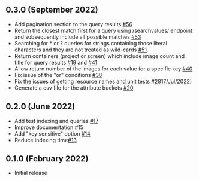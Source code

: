 0.3.0 (September 2022)
----------------------
- Add pagination section to the query results [#56](https://github.com/ome/omero_search_engine/pull/56)
- Return the closest match first for a query using /searchvalues/ endpoint and subsequently include all possible matches [#53](https://github.com/ome/omero_search_engine/pull/53)
- Searching for * or ? queries for strings containing those literal characters and they are not treated as wild-cards [#51](https://github.com/ome/omero_search_engine/pull/51)
- Return containers (project or screen) which include image count and title for query results [#19](https://github.com/ome/omero_search_engine/pull/19) and [#41](https://github.com/ome/omero_search_engine/pull/41) 
- Allow return number of the images for each value for a specific key [#40](https://github.com/ome/omero_search_engine/pull/40)
- Fix issue of the "or" conditions [#38](https://github.com/ome/omero_search_engine/pull/38)
- Fix the issues of getting resource names and unit tests [#28](https://github.com/ome/omero_search_engine/pull/28)17/Jul/2022)
- Generate a csv file for the attribute buckets [#20](https://github.com/ome/omero_search_engine/pull/20).

0.2.0 (June 2022)
-----------------
- Add test indexing and queries [#17](https://github.com/ome/omero_search_engine/pull/17)
- Improve documentation [#15](https://github.com/ome/omero_search_engine/pull/15)  
- Add "key sensitive" option [#14](https://github.com/ome/omero_search_engine/pull/14)
- Reduce indexing time[#13](https://github.com/ome/omero_search_engine/pull/13) 

0.1.0 (February 2022)
---------------------
- Initial release
